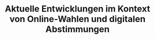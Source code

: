 ---
title: "Aktuelle Entwicklungen im Kontext von Online-Wahlen und digitalen Abstimmungen"
collection: preprints
permalink: /publications/2021-09-Aktuelle-Entwicklungen-im-Kontext-von-Online-Wahlen-und-digitalen-Abstimmungen
venue: 'Aktuelle Entwicklungen im Kontext von Online-Wahlen und digitalen Abstimmungen'
paperurl: 'https://doi.org/10.5445/IR/1000137300'
citation: ' Bernhard Beckert,  <b>Jurlind Budurushi</b>,  Armin Grunwald,  Robert Krimmer,  Oksana Kulyk,  Ralf K{\&quot;{u}}sters,  Andreas Mayer,  J{\&quot;{o}}rn M{\&quot;{u}}ller{-}Quade,  Stephan Neumann,  Melanie Volkamer, </br> Aktuelle Entwicklungen im Kontext von Online-Wahlen und digitalen Abstimmungen</br>'
---